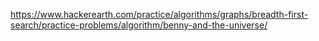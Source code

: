 https://www.hackerearth.com/practice/algorithms/graphs/breadth-first-search/practice-problems/algorithm/benny-and-the-universe/
